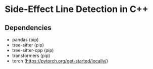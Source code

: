 # Side-Effect Line Detection in C++

## Dependencies
- pandas (pip)
- tree-sitter (pip)
- tree-sitter-cpp (pip)
- transformers (pip)
- torch (https://pytorch.org/get-started/locally/)